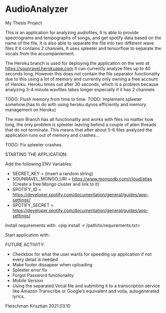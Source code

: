 # AudioAnalyzer
My Thesis Project

This is an application for analyzing audiofiles, It is able to provide spectrograms and tempographs of songs, and get spotify data based on the name of the file,
It is also able to separate the file into two different wave files if it contains 2 channels, It uses spleeter and tensorflow to separate the vocals from the accompaniement.

The Heroku branch is used for deploying the application on the web at: https://sounravel.herokuapp.com
It can currently analyze files up to 40 seconds long, 
However this does not contain the file separator functionality due to this using a lot of memory and currently only owning a free account of Heroku.
Heroku times out after 30 seconds, which is a problem because analyzing 3-4 minute wavfiles takes longer especially if it has 2 channels

TODO: Flush memory from time to time.
TODO: Implement spleeter somehow.(has to do with using heroku dynos efficiently and memory management on Heroku)

The main Branch has all functionality and works with files no matter how long, the only problem is spleeter leaving behind a couple of alien threads that do not terminate.
This means that after about 5-6 files analyzed the application runs out of memory and crashes...

TODO: Fix spleeter crashes.

STARTING THE APPLICATION:

Add the following ENV Variables:
- SECRET_KEY = (insert a random string)
- SOUNRAVEL_MONGO_URI = https://www.mongodb.com/cloud/atlas (Create a free Mongo cluster and link to it)
- SPOTIFY_ID = https://developer.spotify.com/documentation/general/guides/app-settings/
- SPOTIFY_SECRET = https://developer.spotify.com/documentation/general/guides/app-settings/

Install requirements with: <pip install -r /path/to/requirements.txt>

Start application with: <python app.py>

FUTURE ACTIVITY:
- Checkbox for what the user wants for speeding up application if not every detail is needed
- Make footer dissapear when uploading
- Spleeter error fix
- Forgot Password functionality
- Mobile Version
- Using the separated Vocal file and submiting it to a transcription service like Amazon Transcribe or Google’s equivalent and voila, autogenerated lyrics.

Fleischman Krisztian
2021.03.10
